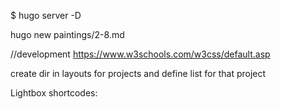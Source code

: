 
$ hugo server -D
<!-- http://localhost:1313/projects/veracode/ -->

<!-- to create a new item -->
hugo new paintings/2-8.md
<!-- hugo new project-name/item.md -->



//development
	<!-- go here to get css classes -->
	https://www.w3schools.com/w3css/default.asp


<!-- notes -->
create dir in layouts for projects and define list for that project


Lightbox shortcodes:
<!--
The shortcode uses named arguments because I wanted some of them (such as width and center) to be optional. The arguments are:

name: Required argument which is the name of the image resource to load. Note: To tell Hugo to search for any file that includes the name and return the first hit, use wildcards, as in the example below.

title: The title of the image. Used by the alt tag and by Lightbox.

width: An optional width to override the element’s width.

class: An optional argument to add a custom class to the figure.

centered: An optional argument which, if it exists and has any value, will wrap the image and link in a div with a center class. -->
